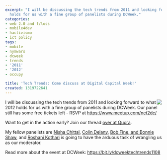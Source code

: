 ```yaml
---
excerpt: "I will be discussing the tech trends from 2011 and looking forward to what 2012
  holds for us with a fine group of panelists during DCWeek."
categories:
- web 2.0 and f/loss
- mobile4dev
- hactivismo
- ict policy
tags:
- mobile
- nymwars
- dcweek
- trends
- '2011'
- '2012'
- occupy

title: 'Tech Trends: Come discuss at Digital Capital Week!'
created: 1319722641
---
```

<a href="https://dcweek2011.sched.org/event/34e7e305da8809edde1769734f632a98"><img border="0" align="right" src="https://s3.amazonaws.com/uploads.uservoice.com/logo/page/63255/original/uservoice.leaderboard_450x200.gif?1316995271"></a> I will be discussing the tech trends from 2011 and looking forward to what 2012 holds for us with a fine group of panelists during DCWeek.  Our panel still has some free tickets left - RSVP at https://www.meetup.com/net2dc/

Want to get in the action early?  Join our thread <a href="https://www.quora.com/Hot-Tech-Trends-What-are-the-top-tech-trends-in-2011-and-whats-coming-up-in-2012">over at Quora</a>.

My fellow panelists are <a href="https://twitter.com/#!/nishachittal">Nisha Chittal</a>, <a href="https://twitter.com/#!/epolitics">Colin Delany</a>, <a href="https://twitter.com/#!/bobfine">Bob Fine, and <a href="https://twitter.com/#!/bon_zai">Bonnie Shaw</a>, and <a href="https://twitter.com/#!/roshani">Roshani Kothari</a> is going to have the arduous task of wrangling us as our moderator.

Read more about the event at DCWeek: https://bit.ly/dcweektechtrends1108
